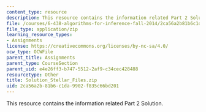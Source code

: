 ```yaml
---
content_type: resource
description: This resource contains the information related Part 2 Solution.
file: /courses/6-438-algorithms-for-inference-fall-2014/2ca56a2b81b6c1da9902f835c66bd201_Solution_Stellar_Files.zip
file_type: application/zip
learning_resource_types:
- Assignments
license: https://creativecommons.org/licenses/by-nc-sa/4.0/
ocw_type: OCWFile
parent_title: Assignments
parent_type: CourseSection
parent_uid: e4e26ff3-b747-5512-2af9-c34cec428488
resourcetype: Other
title: Solution_Stellar_Files.zip
uid: 2ca56a2b-81b6-c1da-9902-f835c66bd201
---
```

This resource contains the information related Part 2 Solution.